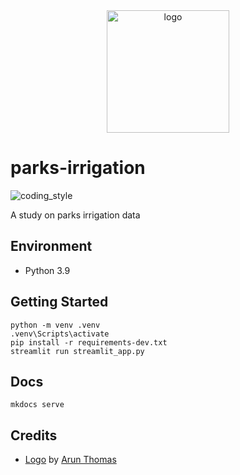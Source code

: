 <div align="center">
    <img src="https://cdn0.iconfinder.com/data/icons/citycons/150/Citycons_park-512.png" alt="logo" height="196">
</div>

# parks-irrigation

![coding_style](https://img.shields.io/badge/code%20style-black-000000.svg)

A study on parks irrigation data

## Environment

- Python 3.9

## Getting Started

    python -m venv .venv
    .venv\Scripts\activate
    pip install -r requirements-dev.txt
    streamlit run streamlit_app.py

## Docs

    mkdocs serve

## Credits

- [Logo][1] by [Arun Thomas][2]

[1]: https://www.iconfinder.com/icons/1342932/bench_citycons_park_relax_tree_icon
[2]: https://www.iconfinder.com/arunxthomas

